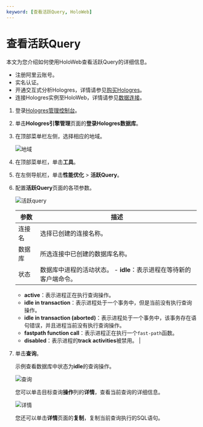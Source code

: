 ```yaml
---
keyword: [查看活跃Query, HoloWeb]
---
```


# 查看活跃Query

本文为您介绍如何使用HoloWeb查看活跃Query的详细信息。

-   注册阿里云账号。
-   实名认证。
-   开通交互式分析Hologres，详情请参见[购买Hologres](/intl.zh-CN/准备工作/购买Hologres.md)。
-   连接Hologres实例至HoloWeb，详情请参见[数据连接](/intl.zh-CN/连接开发工具/HoloWeb/连接管理/数据连接.md)。

1.  登录[Hologres管理控制台](https://hologram.console.aliyun.com/#/instance)。

2.  单击**Hologres引擎管理**页面的**登录Hologres数据库**。

3.  在顶部菜单栏左侧，选择相应的地域。

    ![地域](https://static-aliyun-doc.oss-accelerate.aliyuncs.com/assets/img/zh-CN/3542488951/p141749.png)

4.  在顶部菜单栏，单击**工具**。

5.  在左侧导航栏，单击**性能优化** \> **活跃Query**。

6.  配置**活跃Query**页面的各项参数。

    ![活跃query](https://static-aliyun-doc.oss-accelerate.aliyuncs.com/assets/img/zh-CN/2399048951/p141399.png)

    |参数|描述|
    |--|--|
    |连接名|选择已创建的连接名称。|
    |数据库|所选连接中已创建的数据库名称。|
    |状态|数据库中进程的活动状态。    -   **idle**：表示进程在等待新的客户端命令。
    -   **active**：表示进程正在执行查询操作。
    -   **idle in transaction**：表示进程处于一个事务中，但是当前没有执行查询操作。
    -   **idle in transaction \(aborted\)**：表示进程处于一个事务中，该事务存在语句错误，并且进程当前没有执行查询操作。
    -   **fastpath function call**：表示进程正在执行一个`fast-path`函数。
    -   **disabled**：表示进程的**track activities**被禁用。 |

7.  单击**查询**。

    示例查看数据库中状态为**idle**的查询操作。

    ![查询](https://static-aliyun-doc.oss-accelerate.aliyuncs.com/assets/img/zh-CN/2399048951/p141659.png)

    您可以单击目标查询**操作**列的**详情**，查看当前查询的详细信息。

    ![详情](https://static-aliyun-doc.oss-accelerate.aliyuncs.com/assets/img/zh-CN/2399048951/p141697.png)

    您还可以单击**详情**页面的**复制**，复制当前查询执行的SQL语句。


